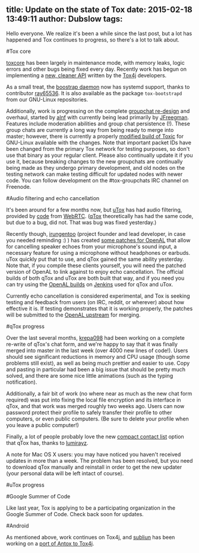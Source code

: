 title: Update on the state of Tox
date: 2015-02-18 13:49:11
author: Dubslow
tags:
---

Hello everyone. We realize it's been a while since the last post, but a lot has
happened and Tox continues to progress, so there's a lot to talk about.

#Tox core

[toxcore](https://github.com/irungentoo/toxcore) has been largely in maintenance mode,
with memory leaks, logic errors and other bugs being fixed every day. Recently
work has begun on implementing a [new, cleaner API](https://github.com/irungentoo/toxcore/tree/new_api)
written by the [Tox4j](https://github.com/sonOfRa/tox4j) developers.

As a small treat, the [boostrap daemon](https://github.com/irungentoo/toxcore/tree/master/other/bootstrap_daemon)
now has systemd support, thanks to contributor [ray65536](https://github.com/ray65536).
It is also available as the package `tox-bootstrapd` from our GNU-Linux repositories.

Additionally, work is progressing on the complete [groupchat re-design](https://github.com/JFreegman/toxcore)
and overhaul, started by [alnf](https://github.com/alnf) with currently being
lead primarily by [JFreegman](https://github.com/JFreegman). Features include moderation
abilities and group chat persistence (!). These group chats are currently a long
way from being ready to merge into master; however, there is currently a properly
[modified build of Toxic](https://jenkins.libtoxcore.so/job/toxic_linux_beta/lastSuccessfulBuild/artifact/toxic)
for GNU-Linux available with the changes. Note that important packet IDs have been changed
from the primary Tox network for testing purposes, so don't use that binary as your regular
client. Please also continually update it if you use it, because breaking changes
to the new groupchats are continually being made as they undergo primary
development, and old nodes on the testing network can make testing difficult for
updated nodes with newer code. You can follow development on the #tox-groupchats
IRC channel on Freenode.

#Audio filtering and echo cancellation

It's been around for a few months now, but [uTox](https://github.com/notsecure/uTox)
has had audio filtering, provided by [code](https://github.com/irungentoo/filter_audio) from [WebRTC](https://code.google.com/p/webrtc/).
([qTox](https://github.com/tux3/qTox) theoretically has had the same code, but due
to a bug, did not. That was bug was fixed yesterday.)

Recently though, [irungentoo](https://github.com/irungentoo) (project founder and
lead developer, in case you needed reminding :) ) has created [some patches for
OpenAL](https://github.com/irungentoo/openal-soft-tox)
that allow for cancelling speaker echoes from your microphone's sound input, a
necessary feature for using a microphone without headphones or earbuds. uTox
quickly put that to use, and qTox gained the same ability yesterday. Note that,
if you compile these clients yourself, you will need the patched version of OpenAL
to link against to enjoy echo cancellation. The official builds of both qTox and uTox
are both built that way, and if you need you can try using the [OpenAL builds](https://jenkins.libtoxcore.so/search/?q=openal)
on [Jenkins](https://jenkins.libtoxcore.so/) used for qTox and uTox.

Currently echo cancellation is considered experimental, and Tox is seeking testing
and feedback from users (on IRC, reddit, or wherever) about how effective it is.
If testing demonstrates that it is working properly, the patches will be submitted
to the [OpenAL upstream](https://github.com/kcat/openal-soft) for merging.

#qTox progress

Over the last several months, [krepa098](https://github.com/krepa098) had been working
on a complete re-write of qTox's chat form, and we're happy to say that it was finally
merged into master in the last week (over 4000 new lines of code!). Users should
see significant reductions in memory and CPU usage (though some problems still
exist), as well as being much prettier and easier to use. Copy and pasting in
particular had been a big issue that should be pretty much solved, and there are
some nice little animations (such as the typing notification).

Additionally, a fair bit of work (no where near as much as the new chat form required)
was put into fixing the local file encryption and its interface in qTox, and that
work was merged roughly two weeks ago. Users can now password protect their
profile to safely transfer their profile to other computers, or even public computers.
(Be sure to delete your profile when you leave a public computer!)

Finally, a lot of people probably love the new [compact contact list](http://i.imgur.com/tmX8z9s.png)
option that qTox has, thanks to [lumirayz](https://github.com/lumirayz).

A note for Mac OS X users: you may have noticed you haven't received updates in more
than a week. The problem has been resolved, but you need to download qTox manually
and reinstall in order to get the new updater (your personal data will be left intact of course).

#uTox progress

#Google Summer of Code

Like last year, Tox is applying to be a participating organization in the Google Summer of Code.
Check back soon for updates.

#Android

As mentioned above, work continues on Tox4j, and [subliun](https://github.com/subliun)
has been working on a [port of Antox to Tox4j](https://github.com/subliun/Antox).
